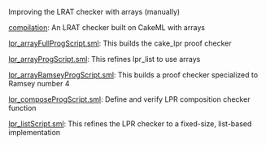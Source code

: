 Improving the LRAT checker with arrays (manually)

[compilation](compilation):
An LRAT checker built on CakeML with arrays

[lpr_arrayFullProgScript.sml](lpr_arrayFullProgScript.sml):
This builds the cake_lpr proof checker

[lpr_arrayProgScript.sml](lpr_arrayProgScript.sml):
This refines lpr_list to use arrays

[lpr_arrayRamseyProgScript.sml](lpr_arrayRamseyProgScript.sml):
This builds a proof checker specialized to Ramsey number 4

[lpr_composeProgScript.sml](lpr_composeProgScript.sml):
Define and verify LPR composition checker function

[lpr_listScript.sml](lpr_listScript.sml):
This refines the LPR checker to a fixed-size, list-based implementation
